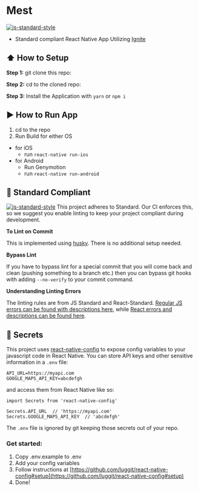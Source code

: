 #  Mest
[![js-standard-style](https://img.shields.io/badge/code%20style-standard-brightgreen.svg?style=flat)](http://standardjs.com/)

* Standard compliant React Native App Utilizing [Ignite](https://github.com/infinitered/ignite)

## :arrow_up: How to Setup

**Step 1:** git clone this repo:

**Step 2:** cd to the cloned repo:

**Step 3:** Install the Application with `yarn` or `npm i`


## :arrow_forward: How to Run App

1. cd to the repo
2. Run Build for either OS
  * for iOS
    * run `react-native run-ios`
  * for Android
    * Run Genymotion
    * run `react-native run-android`

## :no_entry_sign: Standard Compliant

[![js-standard-style](https://cdn.rawgit.com/feross/standard/master/badge.svg)](https://github.com/feross/standard)
This project adheres to Standard.  Our CI enforces this, so we suggest you enable linting to keep your project compliant during development.

**To Lint on Commit**

This is implemented using [husky](https://github.com/typicode/husky). There is no additional setup needed.

**Bypass Lint**

If you have to bypass lint for a special commit that you will come back and clean (pushing something to a branch etc.) then you can bypass git hooks with adding `--no-verify` to your commit command.

**Understanding Linting Errors**

The linting rules are from JS Standard and React-Standard.  [Regular JS errors can be found with descriptions here](http://eslint.org/docs/rules/), while [React errors and descriptions can be found here](https://github.com/yannickcr/eslint-plugin-react).

## :closed_lock_with_key: Secrets

This project uses [react-native-config](https://github.com/luggit/react-native-config) to expose config variables to your javascript code in React Native. You can store API keys
and other sensitive information in a `.env` file:

```
API_URL=https://myapi.com
GOOGLE_MAPS_API_KEY=abcdefgh
```

and access them from React Native like so:

```
import Secrets from 'react-native-config'

Secrets.API_URL  // 'https://myapi.com'
Secrets.GOOGLE_MAPS_API_KEY  // 'abcdefgh'
```

The `.env` file is ignored by git keeping those secrets out of your repo.

### Get started:
1. Copy .env.example to .env
2. Add your config variables
3. Follow instructions at [https://github.com/luggit/react-native-config#setup](https://github.com/luggit/react-native-config#setup)
4. Done!
